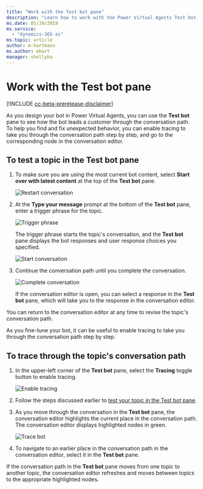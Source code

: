 ```yaml
---
title: "Work with the Test bot pane"
description: "Learn how to work with the Power Virtual Agents Test bot pane."
ms.date: 05/29/2019
ms.service:
  - "dynamics-365-ai"
ms.topic: article
author: m-hartmann
ms.author: mhart
manager: shellyha
---
```


# Work with the Test bot pane

[!INCLUDE [cc-beta-prerelease-disclaimer](includes/cc-beta-prerelease-disclaimer.md)]

As you design your bot in Power Virtual Agents, you can use the **Test bot** pane to see how the bot leads a customer through the conversation path. To help you find and fix unexpected behavior, you can enable tracing to take you through the conversation path step by step, and go to the corresponding node in the conversation editor.

## To test a topic in the Test bot pane

1. To make sure you are using the most current bot content, select **Start over with latest content** at the top of the **Test bot** pane.

   ![Restart conversation](media/restart-conversation.png)

2. At the **Type your message** prompt at the bottom of the **Test bot** pane, enter a trigger phrase for the topic.

   ![Trigger phrase](media/enter-trigger.png)

    The trigger phrase starts the topic's conversation, and the **Test bot** pane displays the bot responses and user response choices you specified.


   ![Start conversation](media/start-conversation.png)

3. Continue the conversation path until you complete the conversation.

   ![Complete conversation](media/complete-conversation.png)

   If the conversation editor is open, you can select a response in the **Test bot** pane, which will take you to the response in the conversation editor.

You can return to the conversation editor at any time to revise the topic's conversation path.

As you fine-tune your bot, it can be useful to enable tracing to take you through the conversation path step by step.

## To trace through the topic's conversation path

1. In the upper-left corner of the **Test bot** pane, select the **Tracing** toggle button to enable tracing.

   ![Enable tracing](media/enable-tracing.png)

2. Follow the steps discussed earlier to [test your topic in the Test bot pane](#to-test-a-topic-in-the-test-bot-pane).

3. As you move through the conversation in the **Test bot** pane, the conversation editor highlights the current place in the conversation path. The conversation editor displays highlighted nodes in green.

   ![Trace bot](media/trace-bot.png)

4. To navigate to an earlier place in the conversation path in the conversation editor, select it in the **Test bot** pane.

If the conversation path in the **Test bot** pane moves from one topic to another topic, the conversation editor refreshes and moves between topics to the appropriate highlighted nodes.
